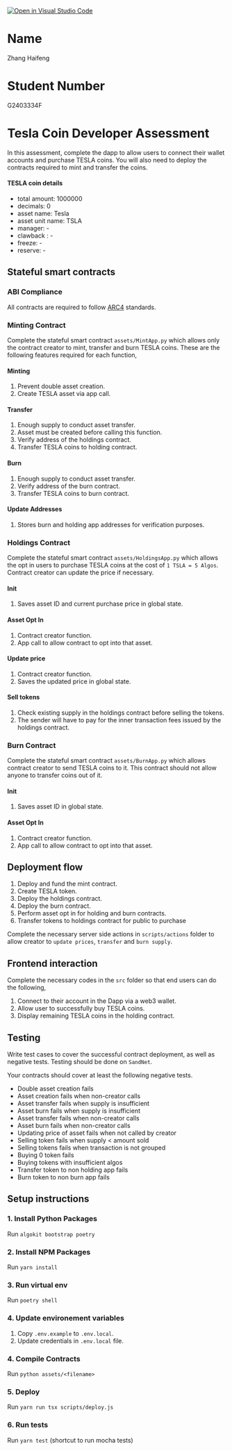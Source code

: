[![Open in Visual Studio Code](https://classroom.github.com/assets/open-in-vscode-2e0aaae1b6195c2367325f4f02e2d04e9abb55f0b24a779b69b11b9e10269abc.svg)](https://classroom.github.com/online_ide?assignment_repo_id=16814155&assignment_repo_type=AssignmentRepo)
# Name
Zhang Haifeng
# Student Number
G2403334F

# Tesla Coin Developer Assessment
In this assessment, complete the dapp to allow users to connect their wallet accounts and purchase TESLA coins. You will also need to deploy the contracts required to mint and transfer the coins.

#### TESLA coin details
- total amount: 1000000
- decimals: 0
- asset name: Tesla
- asset unit name: TSLA
- manager: -
- clawback : -
- freeze: -
- reserve: -

## Stateful smart contracts

### ABI Compliance
All contracts are required to follow [ARC4](https://github.com/algorandfoundation/ARCs/blob/main/ARCs/arc-0004.md) standards.

### Minting Contract
Complete the stateful smart contract `assets/MintApp.py` which allows only the contract creator to mint, transfer and burn TESLA coins. These are the following features required for each function,

#### Minting
1. Prevent double asset creation.
2. Create TESLA asset via app call.

#### Transfer
1. Enough supply to conduct asset transfer.
2. Asset must be created before calling this function.
3. Verify address of the holdings contract.
4. Transfer TESLA coins to holding contract.

#### Burn
1. Enough supply to conduct asset transfer.
2. Verify address of the burn contract.
3. Transfer TESLA coins to burn contract.

#### Update Addresses
1. Stores burn and holding app addresses for verification purposes.

### Holdings Contract
Complete the stateful smart contract `assets/HoldingsApp.py` which allows the opt in users to purchase TESLA coins at the cost of `1 TSLA = 5 Algos`. Contract creator can update the price if necessary.

#### Init
1. Saves asset ID and current purchase price in global state.

#### Asset Opt In
1. Contract creator function.
2. App call to allow contract to opt into that asset.

#### Update price
1. Contract creator function.
2. Saves the updated price in global state.

#### Sell tokens
1. Check existing supply in the holdings contract before selling the tokens.
2. The sender will have to pay for the inner transaction fees issued by the holdings contract.

### Burn Contract
Complete the stateful smart contract `assets/BurnApp.py` which allows contract creator to send TESLA coins to it. This contract should not allow anyone to transfer coins out of it.

#### Init
1. Saves asset ID in global state.
   
#### Asset Opt In
1. Contract creator function.
2. App call to allow contract to opt into that asset.

## Deployment flow
1. Deploy and fund the mint contract.
2. Create TESLA token.
3. Deploy the holdings contract.
4. Deploy the burn contract.
5. Perform asset opt in for holding and burn contracts.
6. Transfer tokens to holdings contract for public to purchase

Complete the necessary server side actions in `scripts/actions` folder to allow creator to `update prices`, `transfer` and `burn supply`.

## Frontend interaction
Complete the necessary codes in the `src` folder so that end users can do the following,

1. Connect to their account in the Dapp via a web3 wallet.
2. Allow user to successfully buy TESLA coins.
3. Display remaining TESLA coins in the holding contract.

## Testing
Write test cases to cover the successful contract deployment, as well as negative tests. Testing should be done on `SandNet`.

Your contracts should cover at least the following negative tests.

- Double asset creation fails
- Asset creation fails when non-creator calls
- Asset transfer fails when supply is insufficient
- Asset burn fails when supply is insufficient
- Asset transfer fails when non-creator calls
- Asset burn fails when non-creator calls
- Updating price of asset fails when not called by creator
- Selling token fails when supply < amount sold
- Selling tokens fails when transaction is not grouped
- Buying 0 token fails
- Buying tokens with insufficient algos
- Transfer token to non holding app fails
- Burn token to non burn app fails

## Setup instructions

### 1. Install Python Packages
Run `algokit bootstrap poetry`

### 2. Install NPM Packages
Run `yarn install`

### 3. Run virtual env
Run `poetry shell`

### 4. Update environement variables
1. Copy `.env.example` to `.env.local`.
2. Update credentials in `.env.local` file.

### 4. Compile Contracts
Run `python assets/<filename>`

### 5. Deploy
Run `yarn run tsx scripts/deploy.js`

### 6. Run tests
Run `yarn test` (shortcut to run mocha tests)
